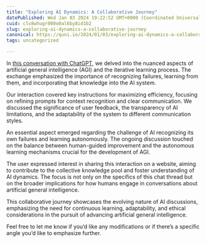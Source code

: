 ```yaml
---
title: "Exploring AI Dynamics: A Collaborative Journey"
datePublished: Wed Jan 03 2024 19:22:52 GMT+0000 (Coordinated Universal Time)
cuid: clv8whugr000o0al6by8id1b2
slug: exploring-ai-dynamics-a-collaborative-journey
canonical: https://quni.io/2024/01/03/exploring-ai-dynamics-a-collaborative-journey/
tags: uncategorized

---
```


In [this conversation with ChatGPT](https://chat.openai.com/share/2b2d2a84-4295-4498-be5a-23cd60464460), we delved into the nuanced aspects of artificial general intelligence (AGI) and the iterative learning process. The exchange emphasized the importance of recognizing failures, learning from them, and incorporating that knowledge into the AI system.

Our interaction covered key instructions for maximizing efficiency, focusing on refining prompts for context recognition and clear communication. We discussed the significance of user feedback, the transparency of AI limitations, and the adaptability of the system to different communication styles.

An essential aspect emerged regarding the challenge of AI recognizing its own failures and learning autonomously. The ongoing discussion touched on the balance between human-guided improvement and the autonomous learning mechanisms crucial for the development of AGI.

The user expressed interest in sharing this interaction on a website, aiming to contribute to the collective knowledge pool and foster understanding of AI dynamics. The focus is not only on the specifics of this chat thread but on the broader implications for how humans engage in conversations about artificial general intelligence.

This collaborative journey showcases the evolving nature of AI discussions, emphasizing the need for continuous learning, adaptability, and ethical considerations in the pursuit of advancing artificial general intelligence.

Feel free to let me know if you’d like any modifications or if there’s a specific angle you’d like to emphasize further.